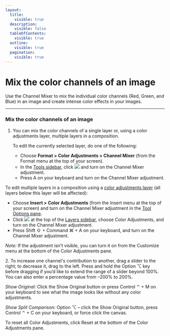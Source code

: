 ```yaml
---
layout:
  title:
    visible: true
  description:
    visible: false
  tableOfContents:
    visible: true
  outline:
    visible: true
  pagination:
    visible: true
---
```


# Mix the color channels of an image

Use the Channel Mixer to mix the individual color channels (Red, Green, and Blue) in an image and create intense color effects in your images.

***

### Mix the color channels of an image

1.  You can mix the color channels of a single layer or, using a color adjustments layer, multiple layers in a composition.

    To edit the currently selected layer, do one of the following:

    * Choose **Format > Color Adjustments > Channel Mixer** (from the Format menu at the top of your screen).
    * In the [Tools sidebar](https://www.pixelmator.com/support/guide/pixelmator-pro/#glossary), click ![](https://help.pixelmator.com/pixelmator-pro/3.5/assets/English/1581000192000.png) and turn on the Channel Mixer adjustment.
    * Press A on your keyboard and turn on the Channel Mixer adjustment.

To edit multiple layers in a composition using a [color adjustments layer](https://www.pixelmator.com/support/guide/pixelmator-pro/1343) (all layers below this layer will be affected):

* Choose **Insert > Color Adjustments** (from the Insert menu at the top of your screen) and turn on the Channel Mixer adjustment in the [Tool Options pane](https://www.pixelmator.com/support/guide/pixelmator-pro/#glossary).
* Click ![](https://help.pixelmator.com/pixelmator-pro/3.5/assets/English/1648724547000.png) at the top of the [Layers sidebar](https://www.pixelmator.com/support/guide/pixelmator-pro/#glossary), choose Color Adjustments, and turn on the Channel Mixer adjustment.
* Press Shift ⇧ + Command ⌘ + A on your keyboard, and turn on the Channel Mixer adjustment.

_Note:_ If the adjustment isn't visible, you can turn it on from the Customize menu at the bottom of the Color Adjustments pane.

2\. To increase one channel's contribution to another, drag a slider to the right; to decrease it, drag to the left. Press and hold the Option ⌥ key before dragging if you’d like to extend the range of a slider beyond 100%. You can also enter a percentage value from –200% to 200%.

_Show Original:_ Click the Show Original button or press Control ⌃ + M on your keyboard to see what the image looks like without any color adjustments.

_Show Split Comparison:_ Option ⌥ – click the Show Original button, press Control ⌃ + C on your keyboard, or force click the canvas.

To reset all Color Adjustments, click Reset at the bottom of the Color Adjustments pane.
